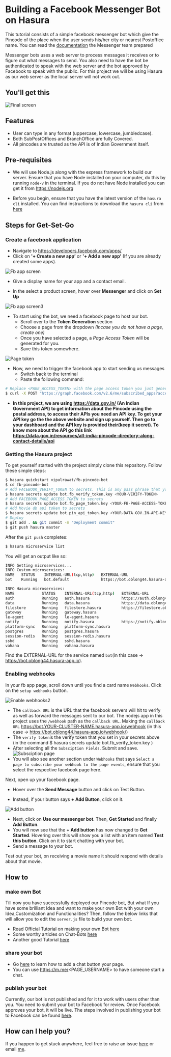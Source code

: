 # Building a Facebook Messenger Bot on Hasura

This tutorial consists of a simple facebook messenger bot which give the Pincode of the place when the user sends his/her city or nearest Postoffice name.
You can read the [documentation](https://developers.facebook.com/docs/messenger-platform/quickstart) the Messenger team prepared

Messenger bots uses a web server to process messages it receives or to figure out what messages to send. You also need to have the bot be authenticated to speak with the web server and the bot approved by Facebook to speak with the public. For this project we will be using Hasura as our web server as the local server will not work out.

## You'll get this
![Final screen](https://raw.githubusercontent.com/vipulrawat/fb-pincode-bot/master/assets/demo_gif.gif "Final screen demo")

## Features

* User can type in any format (uppercase, lowercase, jumbledcase).
* Both SubPostOffices and BranchOffice are fully Covered.
* All pincodes are trusted as the API is of Indian Government itself.

## Pre-requisites

* We will use Node.js along with the express framework to build our server. Ensure that you have Node installed on your computer, do this by running `node-v` in the terminal. If you do not have Node installed you can get it from https://nodejs.org

* Before you begin, ensure that you have the latest version of the `hasura cli` installed. You can find instructions to download the `hasura cli` from [here](https://docs.hasura.io/0.15/manual/install-hasura-cli.html)

## Steps for Get-Set-Go

### Create a facebook application

* Navigate to https://developers.facebook.com/apps/
* Click on **'+ Create a new app’** or **'+ Add a new app’** (If you are already created some apps).

![Fb app screen](https://raw.githubusercontent.com/vipulrawat/fb-pincode-bot/master/assets/1.png "fb app screen")

* Give a display name for your app and a contact email.

* In the select a product screen, hover over **Messenger** and click on **Set Up**

![Fb app screen3](https://raw.githubusercontent.com/vipulrawat/fb-pincode-bot/master/assets/2.png "fb app screen")

* To start using the bot, we need a facebook page to host our bot.
  + Scroll over to the **Token Generation** section
  + Choose a page from the dropdown *(Incase you do not have a page, create one)*
  + Once you have selected a page, a *Page Access Token* will be generated for you.
  + Save this token somewhere.

![Page token](https://raw.githubusercontent.com/vipulrawat/fb-pincode-bot/master/assets/3.png "page token screen")

* Now, we need to trigger the facebook app to start sending us messages
  - Switch back to the terminal
  - Paste the following command:

```sh
# Replace <PAGE_ACCESS_TOKEN> with the page access token you just generated.
$ curl -X POST "https://graph.facebook.com/v2.6/me/subscribed_apps?access_token=<PAGE_ACCESS_TOKEN>"
```

* **In this project, we are using https://data.gov.in/ (An Indian Government API) to get information about the Pincode using the postal address, to access their APIs you need an API key. To get your API key go the the above website and sign up yourself. Then go to your dashboard and the API key is provided their(keep it secret). To know more about the API go this link https://data.gov.in/resources/all-india-pincode-directory-along-contact-details/api**

### Getting the Hasura project
To get yourself started with the project simply clone this repository. Follow these simple steps: 
```sh
$ hasura quickstart vipulrawat/fb-pincode-bot
$ cd fb-pincode-bot
# Add FACEBOOK_VERIFY_TOKEN to secrets. This is any pass phrase that you decide on, keep a note on what you are choosing as your verify token, we will be using it later while setting things up for your bot on the facebook developer page.
$ hasura secrets update bot.fb_verify_token.key <YOUR-VERIFY-TOKEN>
# Add FACEBOOK_PAGE_ACCESS_TOKEN to secrets
$ hasura secrets update bot.fb_page_token.key <YOUR-FB-PAGE-ACCESS-TOKEN>
# Add Movie db api token to secrets
$ hasura secrets update bot.pin_api_token.key <YOUR-DATA.GOV.IN-API-KEY>
# Deploy
$ git add . && git commit -m "Deployment commit"
$ git push hasura master
```

After the `git push` completes:

```sh
$ hasura microservice list
```

You will get an output like so:

```sh
INFO Getting microservices...                     
INFO Custom microservices:                        
NAME   STATUS    INTERNAL-URL(tcp,http)   EXTERNAL-URL
bot    Running   bot.default              https://bot.oblong44.hasura-app.io

INFO Hasura microservices:                        
NAME            STATUS    INTERNAL-URL(tcp,http)   EXTERNAL-URL
auth            Running   auth.hasura              https://auth.oblong44.hasura-app.io
data            Running   data.hasura              https://data.oblong44.hasura-app.io
filestore       Running   filestore.hasura         https://filestore.oblong44.hasura-app.io
gateway         Running   gateway.hasura           
le-agent        Running   le-agent.hasura          
notify          Running   notify.hasura            https://notify.oblong44.hasura-app.io
platform-sync   Running   platform-sync.hasura     
postgres        Running   postgres.hasura          
session-redis   Running   session-redis.hasura     
sshd            Running   sshd.hasura              
vahana          Running   vahana.hasura
```

Find the EXTERNAL-URL for the service named `bot`(in this case -> https://bot.oblong44.hasura-app.io).

### Enabling webhooks

In your fb app page, scroll down until you find a card name `Webhooks`. Click on the `setup webhooks` button.

![Enable webhooks2](https://raw.githubusercontent.com/vipulrawat/fb-pincode-bot/master/assets/4.png "fb webhook screen")

* The `callback URL` is the URL that the facebook servers will hit to verify as well as forward the messages sent to our bot. The nodejs app in this project uses the `/webhook` path as the `callback URL`. Making the `callback URL` https://bot.YOUR-CLUSTER-NAME.hasura-app.io/webhook (in this case -> https://bot.oblong44.hasura-app.io/webhook/)
* The `verify token`is the verify token that you set in your secrets above (in the command $ hasura secrets update bot.fb_verify_token.key <YOUR-VERIFY-TOKEN>)
* After selecting all the `Subsciption Fields`. Submit and save.
![Subsciption page](https://raw.githubusercontent.com/vipulrawat/fb-pincode-bot/master/assets/5.png "fb subscribe screen")
* You will also see another section under `Webhooks` that says `Select a page to subscribe your webhook to the page events`, ensure that you select the respective facebook page here.

Next, open up your facebook page.

* Hover over the **Send Message** button and click on Test Button.

* Instead, if your button says **+ Add Button**, click on it.

![Add button](https://raw.githubusercontent.com/vipulrawat/fb-pincode-bot/master/assets/6.png "Add Button screen")

* Next, click on **Use our messenger bot**. Then, **Get Started** and finally **Add Button**.
* You will now see that the **+ Add button** has now changed to **Get Started**. Hovering over this will show you a list with an item named **Test this button**. Click on it to start chatting with your bot.
* Send a message to your bot.

Test out your bot, on receiving a movie name it should respond with details about that movie.

## How to 

### make own Bot 
Till now you have successfully deployed our Pincode bot, But what If you have some brilliant Idea and want to make your own Bot with your own Idea,Customization and Functionalities? Then, follow the below links that will allow you to edit the `server.js` file to build your own bot.

* Read Official Tutorial on making your own Bot [here](https://github.com/jaisontj/hasura-fb-bot/blob/master/README.md#tutorial)
* Some worthy articles on Chat-Bots [here](https://medium.com/chat-bots)
* Another good Tutorial [here](https://github.com/jw84/messenger-bot-tutorial/blob/master/README.md)

### share your bot

* Go [here](https://developers.facebook.com/docs/messenger-platform/plugin-reference) to learn how to add a chat button your page.
* You can use https://m.me/<PAGE_USERNAME> to have someone start a chat.

### publish your bot
Currently, our bot is not published and for it to work with users other than you. You need to submit your bot to Facebook for review. Once Facebook approves your bot, it will be live.
The steps involved in publishing your bot to Facebook can be found [here](https://developers.facebook.com/docs/messenger-platform/app-review/).

## How can I help you?
If you happen to get stuck anywhere, feel free to raise an issue [here](https://github.com/vipulrawat/fb-pincode-bot) or email [me](mailto:vipulrawat.imi@live.in).
